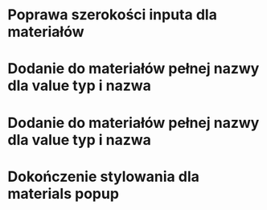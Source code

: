 # Poprawa szerokości inputa dla materiałów
# Dodanie do materiałów pełnej nazwy dla value typ i nazwa
# Dodanie do materiałów pełnej nazwy dla value typ i nazwa
# Dokończenie stylowania dla materials popup
